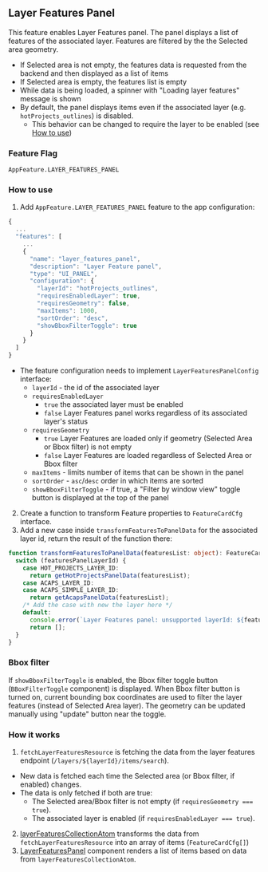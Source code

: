 ## Layer Features Panel

This feature enables Layer Features panel. The panel displays a list of features of the associated layer. Features are filtered by the the Selected area geometry.

- If Selected area is not empty, the features data is requested from the backend and then displayed as a list of items
- If Selected area is empty, the features list is empty
- While data is being loaded, a spinner with "Loading layer features" message is shown
- By default, the panel displays items even if the associated layer (e.g. `hotProjects_outlines`) is disabled.
  - This behavior can be changed to require the layer to be enabled (see [How to use](#how-to-use))

### Feature Flag

`AppFeature.LAYER_FEATURES_PANEL`

### How to use

1. Add `AppFeature.LAYER_FEATURES_PANEL` feature to the app configuration:

```ts
{
  ...
  "features": [
    ...
    {
      "name": "layer_features_panel",
      "description": "Layer Feature panel",
      "type": "UI_PANEL",
      "configuration": {
        "layerId": "hotProjects_outlines",
        "requiresEnabledLayer": true,
        "requiresGeometry": false,
        "maxItems": 1000,
        "sortOrder": "desc",
        "showBboxFilterToggle": true
      }
    }
  ]
}
```

- The feature configuration needs to implement `LayerFeaturesPanelConfig` interface:
  - `layerId` - the id of the associated layer
  - `requiresEnabledLayer`
    - `true` the associated layer must be enabled
    - `false` Layer Features panel works regardless of its associated layer's status
  - `requiresGeometry`
    - `true` Layer Features are loaded only if geometry (Selected Area or Bbox filter) is not empty
    - `false` Layer Features are loaded regardless of Selected Area or Bbox filter
  - `maxItems` - limits number of items that can be shown in the panel
  - `sortOrder` - `asc`/`desc` order in which items are sorted
  - `showBboxFilterToggle` - if true, a "Filter by window view" toggle button is displayed at the top of the panel

2. Create a function to transform Feature properties to `FeatureCardCfg` interface.
3. Add a new case inside `transformFeaturesToPanelData` for the associated layer id, return the result of the function there:

```ts
function transformFeaturesToPanelData(featuresList: object): FeatureCardCfg[] {
  switch (featuresPanelLayerId) {
    case HOT_PROJECTS_LAYER_ID:
      return getHotProjectsPanelData(featuresList);
    case ACAPS_LAYER_ID:
    case ACAPS_SIMPLE_LAYER_ID:
      return getAcapsPanelData(featuresList);
    /* Add the case with new the layer here */
    default:
      console.error(`Layer Features panel: unsupported layerId: ${featuresPanelLayerId}`);
      return [];
  }
}
```

### Bbox filter

If `showBboxFilterToggle` is enabled, the Bbox filter toggle button (`BBoxFilterToggle` component) is displayed.
When Bbox filter button is turned on, current bounding box coordinates are used to filter the layer features (instead of Selected Area layer). The geometry can be updated manually using "update" button near the toggle.

### How it works

1. `fetchLayerFeaturesResource` is fetching the data from the layer features endpoint (`/layers/${layerId}/items/search`).

- New data is fetched each time the Selected area (or Bbox filter, if enabled) changes.
- The data is only fetched if both are true:
  - The Selected area/Bbox filter is not empty (if `requiresGeometry === true`).
  - The associated layer is enabled (if `requiresEnabledLayer === true`).

2. [layerFeaturesCollectionAtom](./atoms/layerFeaturesCollectionAtom.ts) transforms the data from `fetchLayerFeaturesResource` into an array of items (`FeatureCardCfg[]`)
3. [LayerFeaturesPanel](./components/LayerFeaturesPanel/index.tsx) component renders a list of items based on data from `layerFeaturesCollectionAtom`.
